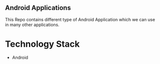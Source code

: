 ## Android Applications

This Repo contains different type of Android Application which we can use in many other applications.


# Technology Stack
* Android
